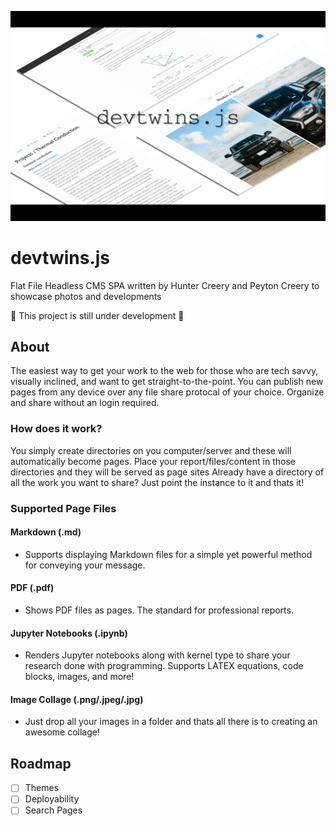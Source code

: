 
![Banner](/doc/banner.png)


# devtwins.js
Flat File Headless CMS SPA written by Hunter Creery and Peyton Creery to showcase photos and developments

:construction: This project is still under development :construction:


## About
The easiest way to get your work to the web for those who are tech savvy, visually inclined, and want to get straight-to-the-point.
You can publish new pages from any device over any file share protocal of your choice. Organize and share without an login required.

### How does it work?

You simply create directories on you computer/server and these will automatically become pages. Place your report/files/content in those directories and they will be served as page sites
Already have a directory of all the work you want to share? Just point the instance to it and thats it!

### Supported Page Files

#### Markdown (.md)
- Supports displaying Markdown files for a simple yet powerful method for conveying your message.

#### PDF (.pdf)
- Shows PDF files as pages. The standard for professional reports.

#### Jupyter Notebooks (.ipynb)
- Renders Jupyter notebooks along with kernel type to share your research done with programming.
Supports LATEX equations, code blocks, images, and more!

#### Image Collage (.png/.jpeg/.jpg)
- Just drop all your images in a folder and thats all there is to creating an awesome collage!

## Roadmap

- [ ] Themes
- [ ] Deployability
- [ ] Search Pages
